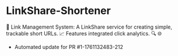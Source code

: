 # LinkShare-Shortener
🔗 Link Management System: A LinkShare service for creating simple, trackable short URLs. 📈 Features integrated click analytics. 🔍 🌐


- Automated update for PR #1-1761132483-212